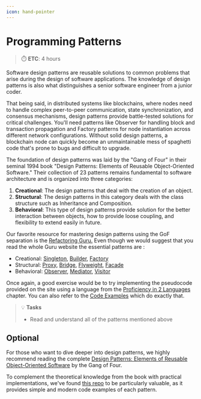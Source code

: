 ```yaml
---
icon: hand-pointer
---
```


# Programming Patterns

> ⏱️ **ETC**: 4 hours


Software design patterns are reusable solutions to common problems that arise during the design of software applications. The knowledge of design patterns is also what distinguishes a senior software engineer from a junior coder.

That being said, in distributed systems like blockchains, where nodes need to handle complex peer-to-peer communication, state synchronization, and consensus mechanisms, design patterns provide battle-tested solutions for critical challenges. You'll need patterns like Observer for handling block and transaction propagation and Factory patterns for node instantiation across different network configurations. Without solid design patterns, a blockchain node can quickly become an unmaintainable mess of spaghetti code that's prone to bugs and difficult to upgrade.

The foundation of design patterns was laid by the "Gang of Four" in their seminal 1994 book "Design Patterns: Elements of Reusable Object-Oriented Software." Their collection of 23 patterns remains fundamental to software architecture and is organized into three categories:

1. **Creational**: The design patterns that deal with the creation of an object.
2. **Structural**: The design patterns in this category deals with the class structure such as Inheritance and Composition.
3. **Behavioral**: This type of design patterns provide solution for the better interaction between objects, how to provide loose coupling, and flexibility to extend easily in future.

Our favorite resource for mastering design patterns using the GoF separation is the [Refactoring Guru.](https://refactoring.guru/) Even though we would suggest that you read the whole Guru website the essential patterns are :

* Creational: [Singleton](https://refactoring.guru/design-patterns/singleton), [Builder](https://refactoring.guru/design-patterns/builder), [Factory](https://refactoring.guru/design-patterns/factory-method)
* Structural: [Proxy](https://refactoring.guru/design-patterns/proxy), [Bridge](https://refactoring.guru/design-patterns/bridge), [Flyweight](https://refactoring.guru/design-patterns/flyweight), [Facade](https://refactoring.guru/design-patterns/facade)
* Behavioral: [Observer](https://refactoring.guru/design-patterns/observer), [Mediator](https://refactoring.guru/design-patterns/mediator), [Visitor](https://refactoring.guru/design-patterns/visitor)

Once again, a good exercise would be to try implementing the pseudocode provided on the site using a language from the [Proficiency in 2 Languages](language-proficiency.md) chapter. You can also refer to the [Code Examples](https://refactoring.guru/design-patterns/examples) which do exactly that.

> 💡 **Tasks**
> * Read and understand all of the patterns mentioned above

## Optional

For those who want to dive deeper into design patterns, we highly recommend reading the complete [Design Patterns: Elements of Reusable Object-Oriented Software](https://github.com/GunterMueller/Books-3/blob/master/Design%20Patterns%20Elements%20of%20Reusable%20Object-Oriented%20Software.pdf) by the Gang of Four.

To complement the theoretical knowledge from the book with practical implementations, we've found [this repo](https://github.com/mutasim77/design-patterns) to be particularly valuable, as it provides simple and modern code examples of each pattern.
